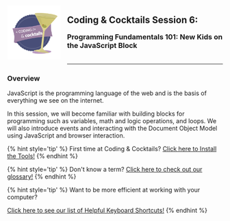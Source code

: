 <div>
    <img src="assets/logo.png" style="float: left; margin: 0px 15px 15px 0px; height:125px;">
    <h2 style="display:inline-block;margin-top:1em;">Coding &amp; Cocktails Session 6:</h2>
    <h3 style="margin-top:0;margin-bottom:2em;">Programming Fundamentals 101: New Kids on the JavaScript Block</h3>
</div>
<hr>

### Overview
JavaScript is the programming language of the web and is the basis of everything we see on the internet. 

In this session, we will become familiar with building blocks for programming such as variables, math and logic operations, and loops. We will also introduce events and interacting with the Document Object Model using JavaScript and browser interaction.


{% hint style='tip' %}
First time at Coding & Cocktails?   [Click here to Install the Tools!](http://bit.ly/CnCTheTools)
{% endhint %}

{% hint style='tip' %}
Don't know a term?   [Click here to check out our glossary!](http://bit.ly/CnCgloss)
{% endhint %}

{% hint style='tip' %}
Want to be more efficient at working with your computer?

[Click here to see our list of Helpful Keyboard Shortcuts!](/references/README.md)
{% endhint %}

